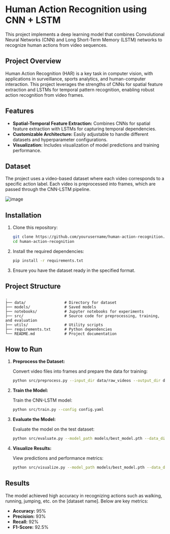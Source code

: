 
# Human Action Recognition using CNN + LSTM

This project implements a deep learning model that combines Convolutional Neural Networks (CNN) and Long Short-Term Memory (LSTM) networks to recognize human actions from video sequences.

## Project Overview

Human Action Recognition (HAR) is a key task in computer vision, with applications in surveillance, sports analytics, and human-computer interaction. This project leverages the strengths of CNNs for spatial feature extraction and LSTMs for temporal pattern recognition, enabling robust action recognition from video frames.

## Features

- **Spatial-Temporal Feature Extraction:** Combines CNNs for spatial feature extraction with LSTMs for capturing temporal dependencies.
- **Customizable Architecture:** Easily adjustable to handle different datasets and hyperparameter configurations.
- **Visualization:** Includes visualization of model predictions and training performance.

## Dataset

The project uses a video-based dataset where each video corresponds to a specific action label. Each video is preprocessed into frames, which are passed through the CNN-LSTM pipeline.

![image](https://github.com/user-attachments/assets/e90cdd7a-e30a-43ea-8315-e7c0aa87f84b)


## Installation

1. Clone this repository:

   ```bash
   git clone https://github.com/yourusername/human-action-recognition.git
   cd human-action-recognition
   ```

2. Install the required dependencies:

   ```bash
   pip install -r requirements.txt
   ```

3. Ensure you have the dataset ready in the specified format.

## Project Structure

```plaintext
.
├── data/                 # Directory for dataset
├── models/               # Saved models
├── notebooks/            # Jupyter notebooks for experiments
├── src/                  # Source code for preprocessing, training, and evaluation
├── utils/                # Utility scripts
├── requirements.txt      # Python dependencies
└── README.md             # Project documentation
```

## How to Run

1. **Preprocess the Dataset:**

   Convert video files into frames and prepare the data for training:
   
   ```bash
   python src/preprocess.py --input_dir data/raw_videos --output_dir data/processed_frames
   ```

2. **Train the Model:**

   Train the CNN-LSTM model:
   
   ```bash
   python src/train.py --config config.yaml
   ```

3. **Evaluate the Model:**

   Evaluate the model on the test dataset:
   
   ```bash
   python src/evaluate.py --model_path models/best_model.pth --data_dir data/processed_frames/test
   ```

4. **Visualize Results:**

   View predictions and performance metrics:
   
   ```bash
   python src/visualize.py --model_path models/best_model.pth --data_dir data/processed_frames/test
   ```

## Results

The model achieved high accuracy in recognizing actions such as walking, running, jumping, etc. on the [dataset name]. Below are key metrics:

- **Accuracy:** 95%
- **Precision:** 93%
- **Recall:** 92%
- **F1-Score:** 92.5%
